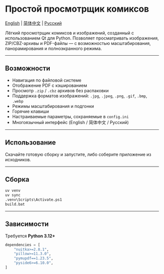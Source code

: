 # Простой просмотрщик комиксов

[English](README.md) | [简体中文](README.zh_CN.md) | [Русский](README.ru_RU.md)

Лёгкий просмотрщик комиксов и изображений, созданный с использованием Qt для Python.
Позволяет просматривать изображения, ZIP/CBZ-архивы и PDF-файлы — с возможностью масштабирования, панорамирования и полноэкранного режима.

---

## Возможности

* Навигация по файловой системе
* Отображение PDF с кэшированием
* Просмотр `.zip` / `.cbz` архивов без распаковки
* Поддержка форматов изображений: `.jpg`, `.jpeg`, `.png`, `.gif`, `.bmp`, `.webp`
* Режимы масштабирования и подгонки
* Горячие клавиши
* Настраиваемые параметры, сохраняемые в `config.ini`
* Многоязычный интерфейс (English / 简体中文 / Русский)

---

## Использование

Скачайте готовую сборку и запустите, либо соберите приложение из исходников.

---

## Сборка

```bash
uv venv
uv sync
.venv\Scripts\Activate.ps1
build.bat
```

---

## Зависимости

Требуется **Python 3.12+**

```python
dependencies = [
    "nuitka>=2.8.1",
    "pillow>=11.3.0",
    "pymupdf==1.23.5",
    "pyside6>=6.10.0",
]
```
